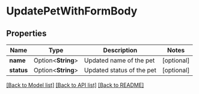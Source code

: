 # UpdatePetWithFormBody

## Properties

Name | Type | Description | Notes
------------ | ------------- | ------------- | -------------
**name** | Option<**String**> | Updated name of the pet | [optional]
**status** | Option<**String**> | Updated status of the pet | [optional]

[[Back to Model list]](../README.md#documentation-for-models) [[Back to API list]](../README.md#documentation-for-api-endpoints) [[Back to README]](../README.md)


